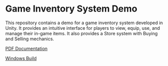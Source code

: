 # Game Inventory System Demo

This repository contains a demo for a game inventory system developed in Unity. It provides an intuitive interface for players to view, equip, use, and manage their in-game items. It also provides a Store system with Buying and Selling mechanics.

[PDF Documentation](https://github.com/marcoormello/GameInventoryDemo/blob/main/Game%20Inventory%20Demo/PDF%20Documentation/interview_task_MarcoOrmello_UnityDev.pdf)

[Windows Build](https://github.com/marcoormello/GameInventoryDemo/tree/main/Game%20Inventory%20Demo/WindowsBuild)
